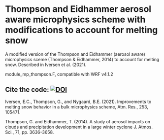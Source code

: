 # Thompson and Eidhammer aerosol aware microphysics scheme with modifications to account for melting snow

A modified version of the Thompson and Eidhammer (aerosol aware) microphysics sceme (Thompson & Eidhammer, 2014) to account for melting snow.
Described in Iversen et al. (2021).

module_mp_thompson.F, compatible with WRF v4.1.2


## Cite the code: [![DOI](https://zenodo.org/badge/426696845.svg)](https://zenodo.org/badge/latestdoi/426696845)


Iversen, E.C., Thompson, G., and Nygaard, B.E. (2021). Improvements to melting snow behavior in a bulk microphysics scheme, Atm. Res.,
253, 105471.

Thompson, G. and Eidhammer, T. (2014). A study of aerosol impacts on clouds and precipitation development in a large winter cyclone
J. Atmos. Sci., 71, pp. 3636-3658.

